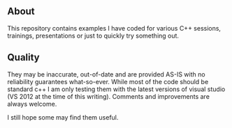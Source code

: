 About
-----
This repository contains examples I have coded for various C++ sessions, trainings, presentations or 
just to quickly try something out. 

Quality
-------
They may be inaccurate, out-of-date and are provided AS-IS
with no reliability guarantees what-so-ever. While most of the code should be standard c++
I am only testing them with the latest versions of visual studio (VS 2012 at the time of
this writing). Comments and improvements are always welcome.

I still hope some may find them useful.

